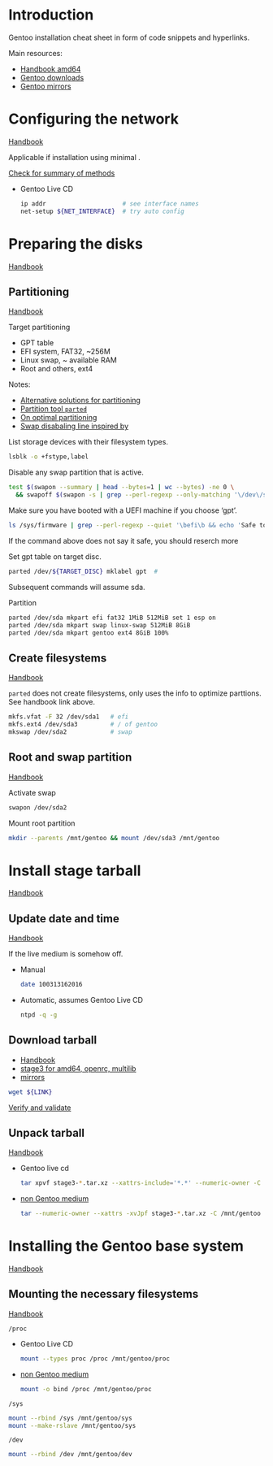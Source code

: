 # Introduction

Gentoo installation cheat sheet in form of code snippets and hyperlinks.

Main resources:
- [Handbook amd64](https://wiki.gentoo.org/wiki/Handbook:AMD64)
- [Gentoo downloads](https://www.gentoo.org/downloads/)
- [Gentoo mirrors](https://www.gentoo.org/downloads/mirrors)

# Configuring the network 

[Handbook](https://wiki.gentoo.org/wiki/Handbook:AMD64/Installation/Networking)

Applicable if installation using minimal .

[Check for summary of methods](https://wiki.gentoo.org/wiki/Handbook:AMD64/Installation/Networking#Default:_Using_net-setup)

- Gentoo Live CD
  ```bash
  ip addr                     # see interface names
  net-setup ${NET_INTERFACE}  # try auto config
  ```

#  Preparing the disks 

[Handbook](https://wiki.gentoo.org/wiki/Handbook:AMD64/Installation/Disks)

## Partitioning 

[Handbook](https://wiki.gentoo.org/wiki/Handbook:AMD64/Installation/Disks#Partitioning_the_disk_with_GPT_for_UEFI)

Target partitioning
- GPT table
- EFI system, FAT32, ~256M
- Linux swap, ~ available RAM
- Root and others, ext4

Notes:
- [Alternative solutions for partitioning](https://wiki.gentoo.org/wiki/Partition)
- [Partition tool `parted`](https://wiki.archlinux.org/title/Parted)
- [On optimal partitioning](https://rainbow.chard.org/2013/01/30/how-to-align-partitions-for-best-performance-using-parted/)
- [Swap disabaling line inspired by](https://stackoverflow.com/a/35165216/3169522)

List storage devices with their filesystem types.
```bash
lsblk -o +fstype,label   
```

Disable any swap partition that is active.
```bash 
test $(swapon --summary | head --bytes=1 | wc --bytes) -ne 0 \
  && swapoff $(swapon -s | grep --perl-regexp --only-matching '\/dev\/sd\w+')
```

Make sure you have booted with a UEFI machine if you choose ‘gpt’. 
```bash
ls /sys/firmware | grep --perl-regexp --quiet '\befi\b && echo 'Safe to poceed with GPT table'
```
If the command above does not say it safe, you should reserch more

Set gpt table on target disc.
```bash
parted /dev/${TARGET_DISC} mklabel gpt  # 
```
Subsequent commands will assume sda.

Partition
```bash
parted /dev/sda mkpart efi fat32 1MiB 512MiB set 1 esp on
parted /dev/sda mkpart swap linux-swap 512MiB 8GiB
parted /dev/sda mkpart gentoo ext4 8GiB 100%
```

## Create filesystems

[Handbook](https://wiki.gentoo.org/wiki/Handbook:AMD64/Installation/Disks#Partitioning_the_disk_with_GPT_for_UEFI)

`parted` does not create filesystems, only uses the info to optimize parttions. See handbook link above.

```bash
mkfs.vfat -F 32 /dev/sda1   # efi
mkfs.ext4 /dev/sda3         # / of gentoo
mkswap /dev/sda2            # swap
```

## Root and swap partition

[Handbook](https://wiki.gentoo.org/wiki/Handbook:AMD64/Installation/Disks#Activating_the_swap_partition)

Activate swap
```bash
swapon /dev/sda2    
```

Mount root partition
```bash
mkdir --parents /mnt/gentoo && mount /dev/sda3 /mnt/gentoo 
```

# Install stage tarball

[Handbook](https://wiki.gentoo.org/wiki/Handbook:AMD64/Installation/Stage)

## Update date and time

[Handbook](https://wiki.gentoo.org/wiki/Handbook:AMD64/Installation/Stage#Setting_the_date_and_time)

If the live medium is somehow off.

- Manual
  ```bash
  date 100313162016
  ```
- Automatic, assumes Gentoo Live CD
  ```bash
  ntpd -q -g
  ```

## Download tarball

- [Handbook](https://wiki.gentoo.org/wiki/Handbook:AMD64/Installation/Stage#Choosing_a_stage_tarball)
- [stage3 for amd64, openrc, multilib](https://bouncer.gentoo.org/fetch/root/all/releases/amd64/autobuilds/20210509T214503Z/stage3-amd64-20210509T214503Z.tar.xz)
- [mirrors](https://www.gentoo.org/downloads/mirrors/)

```bash
wget ${LINK}
```

[Verify and validate](https://wiki.gentoo.org/wiki/Handbook:AMD64/Installation/Stage#Verifying_and_validating)

## Unpack tarball

[Handbook](https://wiki.gentoo.org/wiki/Handbook:AMD64/Installation/Stage#Setting_the_date_and_time)

- Gentoo live cd
  ```bash
  tar xpvf stage3-*.tar.xz --xattrs-include='*.*' --numeric-owner -C /mnt/gentoo 
  ```
- [non Gentoo medium](https://wiki.gentoo.org/wiki/Installation_alternatives#Installation_instructions)
  ```bash
  tar --numeric-owner --xattrs -xvJpf stage3-*.tar.xz -C /mnt/gentoo 
  ```
  
# Installing the Gentoo base system 

[Handbook](https://wiki.gentoo.org/wiki/Handbook:AMD64/Installation/Base)

## Mounting the necessary filesystems

[Handbook](https://wiki.gentoo.org/wiki/Handbook:AMD64/Installation/Base#Mounting_the_necessary_filesystems)

`/proc`
- Gentoo Live CD
  ```bash
  mount --types proc /proc /mnt/gentoo/proc 
  ```
- [non Gentoo medium](https://wiki.gentoo.org/wiki/Installation_alternatives#Installation_instructions)
  ```bash
  mount -o bind /proc /mnt/gentoo/proc
  ```
  
`/sys`
```bash
mount --rbind /sys /mnt/gentoo/sys 
mount --make-rslave /mnt/gentoo/sys 
```

`/dev`
```bash
mount --rbind /dev /mnt/gentoo/dev 
    
